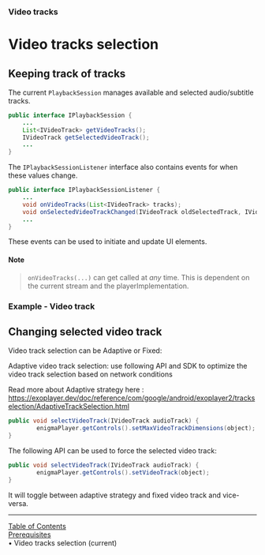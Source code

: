 <!--
SPDX-FileCopyrightText: 2024 Red Bee Media Ltd <https://www.redbeemedia.com/>

SPDX-License-Identifier: MIT
-->

### Video tracks
# Video tracks selection
## Keeping track of tracks

The current `PlaybackSession` manages available and selected audio/subtitle tracks.

```java
public interface IPlaybackSession {
    ...
    List<IVideoTrack> getVideoTracks();
    IVideoTrack getSelectedVideoTrack();
    ...
}
```

The `IPlaybackSessionListener` interface also contains events for when these values change.

```java
public interface IPlaybackSessionListener {
    ...
    void onVideoTracks(List<IVideoTrack> tracks);
    void onSelectedVideoTrackChanged(IVideoTrack oldSelectedTrack, IVideoTrack newSelectedTrack);
    ...
}
```

These events can be used to initiate and update UI elements.

#### Note
> `onVideoTracks(...)` can get called at *any* time. This is dependent on the current stream and the playerImplementation.


### Example - Video track

## Changing selected video track

Video track selection can be Adaptive or Fixed:

Adaptive video track selection: use following API and SDK to optimize the video track selection based on network conditions

Read more about Adaptive strategy here : https://exoplayer.dev/doc/reference/com/google/android/exoplayer2/trackselection/AdaptiveTrackSelection.html

```java
public void selectVideoTrack(IVideoTrack audioTrack) {
        enigmaPlayer.getControls().setMaxVideoTrackDimensions(object);
}
```

The following API can be used to force the selected video track:
```java
public void selectVideoTrack(IVideoTrack audioTrack) {
        enigmaPlayer.getControls().setVideoTrack(object);
}
```

It will toggle between adaptive strategy and fixed video track and vice-versa. 


___
[Table of Contents](../index.md)<br/>
[Prerequisites](prerequisites.md)<br/>
&bull; Video tracks selection (current)<br/>
